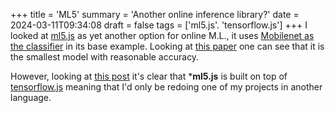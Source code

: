 +++
title = 'ML5'
summary = 'Another online inference library?'
date = 2024-03-11T09:34:08
draft = false
tags = ['ml5.js'. 'tensorflow.js']
+++
I looked at [ml5.js](https://ml5js.org/about) as yet another option for online M.L., it uses [Mobilenet as the classifier](https://builtin.com/machine-learning/mobilenet) in its base example.
Looking at [this paper](https://dif7uuh3zqcps.cloudfront.net/wp-content/uploads/sites/11/2021/01/17192613/MNIST-Handwritten-Digit-Recognition-with-Different-CNN-Architectures.pdf) one can see that it 
is the smallest model with reasonable accuracy.

However, looking at [this post](https://dev.to/atapas/how-i-attempted-image-classification-in-the-browser-using-ml5-js-and-react-1lj3) it's clear that ***ml5.js** is built on top of [tensorflow.js](tensorflow.js) meaning that I'd only be redoing one of my projects in another language.
